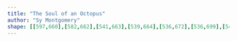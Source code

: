 ```yaml
---
title: "The Soul of an Octopus"
author: "Sy Montgomery"
shape: [[597,660],[582,662],[541,663],[539,664],[536,672],[536,699],[540,767],[540,799],[542,815],[544,887],[550,985],[552,1060],[554,1072],[554,1119],[562,1305],[563,1375],[566,1420],[574,1425],[615,1426],[623,1424],[626,1419],[624,1261],[621,1210],[619,1136],[620,1123],[618,1115],[618,1012],[616,960],[614,945],[607,672],[606,666],[601,661],[598,661]]
---
```

